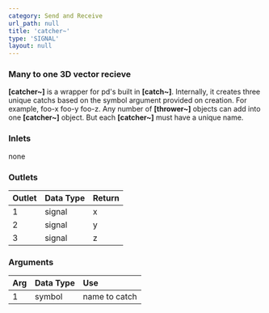 ```yaml
---
category: Send and Receive
url_path: null
title: 'catcher~'
type: 'SIGNAL'
layout: null
---
```


### Many to one 3D vector recieve

**[catcher~]** is a wrapper for pd's built in **[catch~]**. Internally, it creates three unique catchs based on the symbol argument provided on creation. For example, foo-x foo-y foo-z. Any number of **[thrower~]** objects can add into one **[catcher~]** object. But each **[catcher~]** must have a unique name.

### Inlets

none

### Outlets

| Outlet | Data Type | Return |
|:-------|:----------|:-------|
| 1      | signal    | x      |
| 2      | signal    | y      |
| 3      | signal    | z      |

### Arguments

| Arg | Data Type | Use           |
|:----|:----------|:--------------|
| 1   | symbol    | name to catch |
